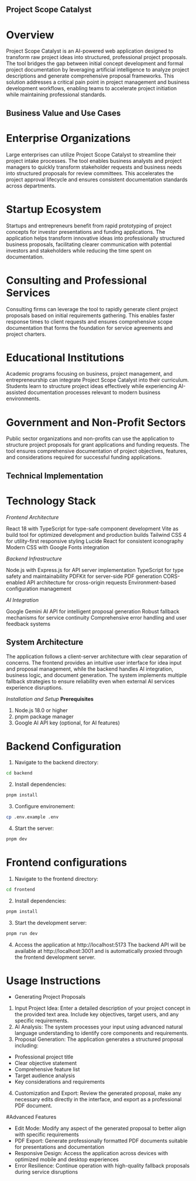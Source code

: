 ## Project Scope Catalyst
# Overview
Project Scope Catalyst is an AI-powered web application designed to transform raw project ideas into structured, professional project proposals. The tool bridges the gap between initial concept development and formal project documentation by leveraging artificial intelligence to analyze project descriptions and generate comprehensive proposal frameworks. This solution addresses a critical pain point in project management and business development workflows, enabling teams to accelerate project initiation while maintaining professional standards.

## Business Value and Use Cases
# Enterprise Organizations
Large enterprises can utilize Project Scope Catalyst to streamline their project intake processes. The tool enables business analysts and project managers to quickly transform stakeholder requests and business needs into structured proposals for review committees. This accelerates the project approval lifecycle and ensures consistent documentation standards across departments.

# Startup Ecosystem
Startups and entrepreneurs benefit from rapid prototyping of project concepts for investor presentations and funding applications. The application helps transform innovative ideas into professionally structured business proposals, facilitating clearer communication with potential investors and stakeholders while reducing the time spent on documentation.

# Consulting and Professional Services
Consulting firms can leverage the tool to rapidly generate client project proposals based on initial requirements gathering. This enables faster response times to client requests and ensures comprehensive scope documentation that forms the foundation for service agreements and project charters.

# Educational Institutions
Academic programs focusing on business, project management, and entrepreneurship can integrate Project Scope Catalyst into their curriculum. Students learn to structure project ideas effectively while experiencing AI-assisted documentation processes relevant to modern business environments.

# Government and Non-Profit Sectors
Public sector organizations and non-profits can use the application to structure project proposals for grant applications and funding requests. The tool ensures comprehensive documentation of project objectives, features, and considerations required for successful funding applications.

## Technical Implementation
# Technology Stack
*Frontend Architecture*

React 18 with TypeScript for type-safe component development
Vite as build tool for optimized development and production builds
Tailwind CSS 4 for utility-first responsive styling
Lucide React for consistent iconography
Modern CSS with Google Fonts integration

*Backend Infrastructure*

Node.js with Express.js for API server implementation
TypeScript for type safety and maintainability
PDFKit for server-side PDF generation
CORS-enabled API architecture for cross-origin requests
Environment-based configuration management

*AI Integration*

Google Gemini AI API for intelligent proposal generation
Robust fallback mechanisms for service continuity
Comprehensive error handling and user feedback systems

## System Architecture
The application follows a client-server architecture with clear separation of concerns. The frontend provides an intuitive user interface for idea input and proposal management, while the backend handles AI integration, business logic, and document generation. The system implements multiple fallback strategies to ensure reliability even when external AI services experience disruptions.

*Installation and Setup*
**Prerequisites**
1. Node.js 18.0 or higher
2. pnpm package manager
3. Google AI API key (optional, for AI features)

# Backend Configuration
1. Navigate to the backend directory:
```bash
cd backend
```
2. Install dependencies:
```bash
pnpm install
```
3. Configure environement:
```bash
cp .env.example .env
```
4. Start the server:
```bash
pnpm dev
```
# Frontend configurations
1. Navigate to the frontend directory:
```bash
cd frontend
```
2. Install dependencies:
```bash
pnpm install
```
3. Start the development server:
```bash
pnpm run dev
```
4. Access the application at http://localhost:5173
The backend API will be available at http://localhost:3001 and is automatically proxied through the frontend development server.

# Usage Instructions
- Generating Project Proposals
1. Input Project Idea: Enter a detailed description of your project concept in the provided text area. Include key objectives, target users, and any specific requirements.
2. AI Analysis: The system processes your input using advanced natural language understanding to identify core components and requirements.
3. Proposal Generation: The application generates a structured proposal including:
- Professional project title
- Clear objective statement
- Comprehensive feature list
- Target audience analysis
- Key considerations and requirements
4. Customization and Export: Review the generated proposal, make any necessary edits directly in the interface, and export as a professional PDF document.

#Advanced Features
- Edit Mode: Modify any aspect of the generated proposal to better align with specific requirements
- PDF Export: Generate professionally formatted PDF documents suitable for presentations and documentation
- Responsive Design: Access the application across devices with optimized mobile and desktop experiences
- Error Resilience: Continue operation with high-quality fallback proposals during service disruptions

